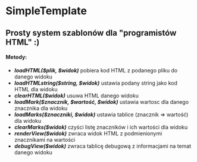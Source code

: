 # SimpleTemplate
## Prosty system szablonów dla "programistów HTML" :)

#### Metody:
 * ***loadHTML($plik, $widok)*** pobiera kod HTML z podanego pliku do danego widoku
 * ***loadHTMLstring($string, $widok)*** ustawia podany string jako kod HTML dla widoku
 * ***clearHTML($widok)*** usuwa HTML danego widoku
 * ***loadMark($znacznik, $wartość, $widok)*** ustawia wartosc dla danego znacznika dla widoku
 * ***loadMarks($znaczniki, $widok)*** ustawia tablice (znacznik => wartość) dla widoku
 * ***clearMarks($widok)*** czyści listę znaczników i ich wartości dla widoku
 * ***renderView($widok)*** zwraca widok HTML z podmienionymi znacznikami na wartości
 * ***debugView($widok)*** zwraca tablicę debugową z informacjami na temat danego widoku